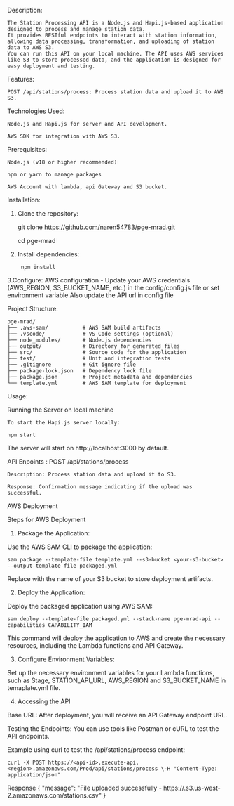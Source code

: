 Description:

	The Station Processing API is a Node.js and Hapi.js-based application designed to process and manage station data. 
	It provides RESTful endpoints to interact with station information, allowing data processing, transformation, and uploading of station data to AWS S3. 
	You can run this API on your local machine. The API uses AWS services like S3 to store processed data, and the application is designed for easy deployment and testing.

Features: 

	POST /api/stations/process: Process station data and upload it to AWS S3.


Technologies Used:

	Node.js and Hapi.js for server and API development.

	AWS SDK for integration with AWS S3.


Prerequisites:

	Node.js (v18 or higher recommended)

	npm or yarn to manage packages

	AWS Account with lambda, api Gateway and S3 bucket.


Installation:

1. Clone the repository:

   	git clone https://github.com/naren54783/pge-mrad.git
   
   	cd pge-mrad

3. Install dependencies:

  		npm install

3.Configure:
  		AWS configuration - Update your AWS credentials (AWS_REGION, S3_BUCKET_NAME, etc.) in the config/config.js file or set environment variable
    		Also update the API url in config file	

Project Structure:

	pge-mrad/
	├── .aws-sam/           # AWS SAM build artifacts
	├── .vscode/            # VS Code settings (optional)
	├── node_modules/       # Node.js dependencies
	├── output/             # Directory for generated files
	├── src/                # Source code for the application
	├── test/               # Unit and integration tests
	├── .gitignore          # Git ignore file
	├── package-lock.json   # Dependency lock file
	├── package.json        # Project metadata and dependencies
	└── template.yml        # AWS SAM template for deployment


 Usage:

Running the Server on local machine

	To start the Hapi.js server locally:

	npm start

The server will start on http://localhost:3000 by default.


API Enpoints :
	POST /api/stations/process

	Description: Process station data and upload it to S3.
	
	Response: Confirmation message indicating if the upload was successful.

AWS Deployment

Steps for AWS Deployment

1. Package the Application:

  Use the AWS SAM CLI to package the application:

	sam package --template-file template.yml --s3-bucket <your-s3-bucket> --output-template-file packaged.yml

 Replace <your-s3-bucket> with the name of your S3 bucket to store deployment artifacts.

2. Deploy the Application:

  Deploy the packaged application using AWS SAM:

	sam deploy --template-file packaged.yml --stack-name pge-mrad-api --capabilities CAPABILITY_IAM

  This command will deploy the application to AWS and create the necessary resources, including the Lambda functions and API Gateway.

3. Configure Environment Variables:

  Set up the necessary environment variables for your Lambda functions, such as Stage, STATION_API_URL, AWS_REGION and S3_BUCKET_NAME in temaplate.yml file.

4. Accessing the API

 Base URL: After deployment, you will receive an API Gateway endpoint URL.

 Testing the Endpoints: You can use tools like Postman or cURL to test the API endpoints.

 Example using curl to test the /api/stations/process endpoint:

	curl -X POST https://<api-id>.execute-api.<region>.amazonaws.com/Prod/api/stations/process \-H "Content-Type: application/json"

  Response
		 {
		    "message": "File uploaded successfully - https://<baseurl>.s3.us-west-2.amazonaws.com/stations.csv"
		}





	    
